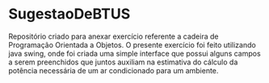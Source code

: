# SugestaoDeBTUS
Repositório criado para anexar exercício referente a cadeira de Programação Orientada a Objetos.
O presente exercício foi feito utilizando java swing, onde foi criada uma simple interface que possui alguns campos a serem preenchidos que juntos auxiliam na estimativa do cálculo da potência necessária de um ar condicionado para um ambiente. 


